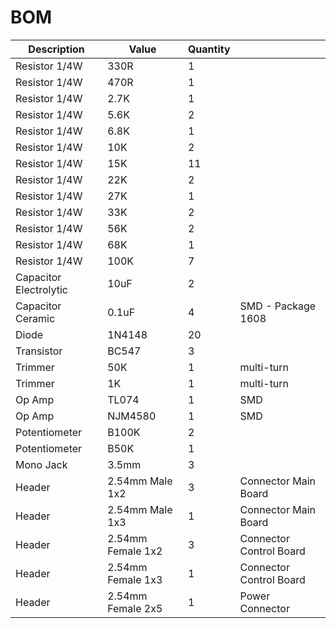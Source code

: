 # BOM

| Description | Value | Quantity | |
| --- | --- | --- | --- |
| Resistor 1/4W | 330R | 1 | |
| Resistor 1/4W | 470R | 1 | |
| Resistor 1/4W | 2.7K | 1 | |
| Resistor 1/4W | 5.6K | 2 | |
| Resistor 1/4W | 6.8K | 1 | |
| Resistor 1/4W | 10K | 2 | |
| Resistor 1/4W | 15K | 11 | |
| Resistor 1/4W | 22K | 2 | |
| Resistor 1/4W | 27K | 1 | |
| Resistor 1/4W | 33K | 2 | |
| Resistor 1/4W | 56K | 2 | |
| Resistor 1/4W | 68K | 1 | |
| Resistor 1/4W | 100K | 7 | |
| Capacitor Electrolytic | 10uF | 2 | |
| Capacitor Ceramic | 0.1uF | 4 | SMD - Package 1608 |
| Diode | 1N4148 | 20 | |
| Transistor | BC547 | 3 | |
| Trimmer | 50K | 1 | multi-turn |
| Trimmer | 1K | 1 | multi-turn |
| Op Amp | TL074 | 1 | SMD |
| Op Amp | NJM4580 | 1 | SMD |
| Potentiometer | B100K | 2 | |
| Potentiometer | B50K | 1 | |
| Mono Jack | 3.5mm | 3 | |
| Header | 2.54mm Male 1x2 | 3 | Connector Main Board |
| Header | 2.54mm Male 1x3 | 1 | Connector Main Board |
| Header | 2.54mm Female 1x2 | 3 | Connector Control Board |
| Header | 2.54mm Female 1x3 | 1 | Connector Control Board |
| Header | 2.54mm Female 2x5 | 1 | Power Connector |
